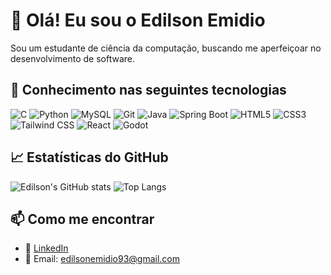 # 👋 Olá! Eu sou o Edilson Emidio

Sou um estudante de ciência da computação, buscando me aperfeiçoar no desenvolvimento de software.

## 🚀 Conhecimento nas seguintes tecnologias
![C](https://img.shields.io/badge/C-00599C?style=for-the-badge&logo=c&logoColor=white)
![Python](https://img.shields.io/badge/Python-3776AB?style=for-the-badge&logo=python&logoColor=white)
![MySQL](https://img.shields.io/badge/MySQL-00000F?style=for-the-badge&logo=mysql&logoColor=white)
![Git](https://img.shields.io/badge/Git-F05032?style=for-the-badge&logo=git&logoColor=white)
![Java](https://img.shields.io/badge/Java-ED8B00?style=for-the-badge&logo=java&logoColor=white)
![Spring Boot](https://img.shields.io/badge/Spring_Boot-6DB33F?style=for-the-badge&logo=spring-boot&logoColor=white)
![HTML5](https://img.shields.io/badge/HTML5-E34F26?style=for-the-badge&logo=html5&logoColor=white)
![CSS3](https://img.shields.io/badge/CSS3-1572B6?style=for-the-badge&logo=css3&logoColor=white)
![Tailwind CSS](https://img.shields.io/badge/Tailwind_CSS-38B2AC?style=for-the-badge&logo=tailwind-css&logoColor=white)
![React](https://img.shields.io/badge/React-20232A?style=for-the-badge&logo=react&logoColor=61DAFB)
![Godot](https://img.shields.io/badge/Godot_Engine-478CBF?style=for-the-badge&logo=godot-engine&logoColor=white)


## 📈 Estatísticas do GitHub
![Edilson's GitHub stats](https://github-readme-stats.vercel.app/api?username=edilsonemidio&show_icons=true&theme=radical)
![Top Langs](https://github-readme-stats.vercel.app/api/top-langs/?username=edilsonemidio&layout=compact&langs8&theme=radical)



## 📫 Como me encontrar
- 💼 [LinkedIn](https://www.linkedin.com/in/edilson-emidio-9b9a4634a)
- 📧 Email: edilsonemidio93@gmail.com



